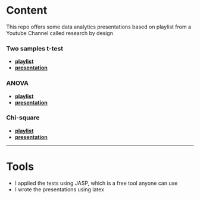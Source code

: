 # Content
This repo offers some data analytics presentations based on playlist from a Youtube Channel called research by design

### Two samples t-test
- **[playlist](https://www.youtube.com/playlist?list=PLVI_iGT5ZuRnR6D2M8hhIBcsJn4Dq6jkn)**
- **[presentation]()**

### ANOVA
- **[playlist](https://youtube.com/playlist?list=PLVI_iGT5ZuRk55pvafg5QDQtQrxs7IHx8)**
- **[presentation]()**

### Chi-square
- **[playlist](https://www.youtube.com/playlist?list=PLVI_iGT5ZuRmr2GuaQU3zDfysDFnoVtxe)**
- **[presentation]()**

---

# Tools
- I applied the tests using JASP, which is a free tool anyone can use
- I wrote the presentations using latex